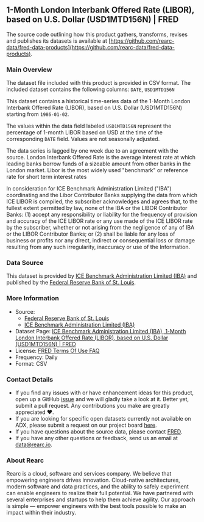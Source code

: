 ## 1-Month London Interbank Offered Rate (LIBOR), based on U.S. Dollar (USD1MTD156N) | FRED

The source code outlining how this product gathers, transforms, revises and publishes its datasets is available at [https://github.com/rearc-data/fred-data-products](https://github.com/rearc-data/fred-data-products).

### Main Overview
The dataset file included with this product is provided in CSV format. The included dataset contains the following columns: 
`DATE`, `USD1MTD156N`

This dataset contains a historical time-series data of the 1-Month London Interbank Offered Rate (LIBOR), based on U.S. Dollar (USD1MTD156N) starting from `1986-01-02`. 
 
The values within the data field labeled `USD1MTD156N` represent the percentage of 1-month LIBOR based on USD at the time of the corresponding `DATE` field. Values are not seasonally adjusted.

The data series is lagged by one week due to an agreement with the source.
London Interbank Offered Rate is the average interest rate at which leading banks borrow funds of a sizeable amount from other banks in the London market. Libor is the most widely used "benchmark" or reference rate for short term interest rates

In consideration for ICE Benchmark Administration Limited ("IBA") coordinating and the Libor Contributor Banks supplying the data from which ICE LIBOR is compiled, the subscriber acknowledges and agrees that, to the fullest extent permitted by law, none of the IBA or the LIBOR Contributor Banks:
(1) accept any responsibility or liability for the frequency of provision and accuracy of the ICE LIBOR rate or any use made of the ICE LIBOR rate by the subscriber, whether or not arising from the negligence of any of IBA or the LIBOR Contributor Banks; or
(2) shall be liable for any loss of business or profits nor any direct, indirect or consequential loss or damage resulting from any such irregularity, inaccuracy or use of the Information.

### Data Source
This dataset is provided by [ICE Benchmark Administration Limited (IBA)](https://www.theice.com/iba) and published by the [Federal Reserve Bank of St. Louis](https://fred.stlouisfed.org/). 

### More Information
- Source: 
  - [Federal Reserve Bank of St. Louis](https://www.stlouisfed.org)
  - [ICE Benchmark Administration Limited (IBA)](https://www.theice.com/iba)
- Dataset Page: [ICE Benchmark Administration Limited (IBA), 1-Month London Interbank Offered Rate (LIBOR), based on U.S. Dollar (USD1MTD156N) | FRED](https://fred.stlouisfed.org/series/USD1MTD156N)
- License: [FRED Terms Of Use FAQ](https://fred.stlouisfed.org/legal/)
- Frequency: Daily
- Format: CSV

### Contact Details
- If you find any issues with or have enhancement ideas for this product, open up a GitHub [issue](https://github.com/rearc-data/fred-data-products/issues) and we will gladly take a look at it. Better yet, submit a pull request. Any contributions you make are greatly appreciated :heart:.
- If you are looking for specific open datasets currently not available on ADX, please submit a request on our project board [here](https://github.com/orgs/rearc-data/projects/1).
- If you have questions about the source data, please contact [FRED](https://fred.stlouisfed.org/contactus/).
- If you have any other questions or feedback, send us an email at data@rearc.io.

### About Rearc
Rearc is a cloud, software and services company. We believe that empowering engineers drives innovation. Cloud-native architectures, modern software and data practices, and the ability to safely experiment can enable engineers to realize their full potential. We have partnered with several enterprises and startups to help them achieve agility. Our approach is simple — empower engineers with the best tools possible to make an impact within their industry.